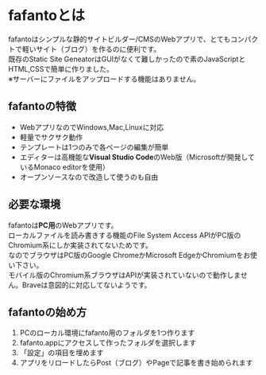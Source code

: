 # fafantoとは
fafantoはシンプルな静的サイトビルダー/CMSのWebアプリで、とてもコンパクトで軽いサイト（ブログ）を作るのに便利です。  
既存のStatic Site GeneatorはGUIがなくて難しかったので素のJavaScriptとHTML,CSSで簡単に作りました。  
※サーバーにファイルをアップロードする機能はありません。

## fafantoの特徴
* WebアプリなのでWindows,Mac,Linuxに対応
* 軽量でサクサク動作
* テンプレートは1つのみで各ページの編集が簡単
* エディターは高機能な**Visual Studio Code**のWeb版（Microsoftが開発しているMonaco editorを使用）
* オープンソースなので改造して使うのも自由
## 必要な環境
fafantoは**PC用**のWebアプリです。  
ローカルファイルを読み書きする機能のFile System Access APIがPC版のChromium系にしか実装されてないためです。  
なのでブラウザはPC版のGoogle ChromeかMicrosoft EdgeかChromiumをお使い下さい。  
モバイル版のChromium系ブラウザはAPIが実装されていないので動作しません。Braveは意図的に対応してないようです。  
## fafantoの始め方
1. PCのローカル環境にfafanto用のフォルダを1つ作ります
2. fafanto.appにアクセスして作ったフォルダを選択します
3. 「設定」の項目を埋めます
4. アプリをリロードしたらPost（ブログ）やPageで記事を書き始められます
